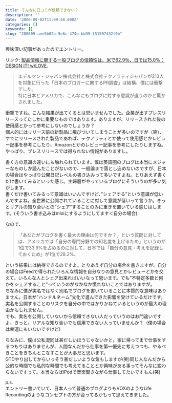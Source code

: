 ```yaml
---
title: そんなに口コミが信頼できない？
description: ''
date: '2006-09-02T11:09:48.000Z'
categories: []
keywords: []
slug: "200609-aee5b02b-5e6c-474e-bb99-f51507432f0b"
---
```

興味深い記事があったのでエントリー。

リンク: [製品情報に関する一般ブログの信頼性は、米で62.9％、日では15.0%：DESIGN IT! w/LOVE](http://gitanez.seesaa.net/article/23132949.html "製品情報に関する一般ブログの信頼性は、米で62.9％、日では15.0%：DESIGN IT! w/LOVE").

> エデルマン・ジャパン株式会社と株式会社テクノラティジャパンが213人を対象に行った「日本のブロガーに関するPR調査」は結構、僕には衝撃でした。  
> 特に日本とアメリカで、こんなにもブログに対する意識が違うのかと驚かされました。

衝撃ですね。こんな結果が出てくるとは思いませんでした。企業が出すプレスリリースってたしかに重要なものではあります。ありますが、リリースされた後の使用感とかって参考にしないのでしょうか？  
個人的にはリリース前の新製品に飛びついてしまうことが多いのですが（笑）、すでにリリースされた製品であれば、テクノラティとか使って使用感とかレビュー記事を参考にしたり、Amazonとかのレビュー記事を参考にしたりしますね。やっぱり、プレスリリースでは得られない情報がありますし。

書く方の意識の違いにも触れられています。僕は英語圏のブログは本当にメジャーなものしか読んだことがないので、一般論まで落とし込めないのですが、日本の場合はやっぱり公開日記レベルの書き込みって多いですよね。とりあえず書くだけ書いてみるといった感じ。主婦層がやっているブログにそういうのが多い気がします。  
書くだけ書いてみるって意識はいいんですけど、”シェアする”という意識が低いんですよね。全世界に公開されていることに対して意識が低いって言うか。きっとリアルの知り合いとの”シェア”することのみに重きを置いている感じはします。(そういう書き込みはmixiにするようにしてます＜自分の場合)

なので、

> 「あなたがブログを書く最大の理由は何ですか？」という質問に対しては、アメリカでは「自分の専門分野での知名度を上げるため」というのが1位で33.9%を占めるのに対して、日本では「自分の意見・考えを記録しておくため」が1位で28.2%、

という結果には納得できるのですよ。とりあえず自分の場合を書きますが、自分の場合はFeedで得られたいろんな情報を自分なりの意見とかレビューとかを交えて、いろんな人とシェア出来ればいいなって思います。でも”不特定多数と何かをシェアすること”っていうのがなかなか慣れないことではありますが。  
ちなみに僕が実名ではなく別名でブログを書いていることに本質的な意味はありません。日本が”ハンドルネーム”文化で進んできた影響を受けているだけです。実名を公開することのリスクを自分の中ではかりかねているというのが最大の理由かもしれません。  
でも、実名を公開していないから信頼できない人だっていうのはお門違いですよ、きっと。リアルな知り合いでも信用できない人っていませんか？（僕の場合は幸運にもいないですけど)

ちなみに、僕は公私混同は甚だしいほうじゃないかと。家に帰ってまで仕事をするつもりはありませんが、人間なんだから仕事を第一優先に考えつつも、やるべきことをきちんとこなすことが大事だと思います。  
GTDやり出してからいっそう甚だしいような気もしますが(笑)同じ人なんだから公的な時間でも私的な時間でも考えてることとか興味がある事ってそんなに変わらないですって。本当ならばiPodで音楽聞きながら仕事してたいですもん(笑)

p.s.  
エントリー書いていて、日本人って普通のブログよりもVOXのようなLife Recordingのようなコンセプトの方が合ってるかもって思えてきました。